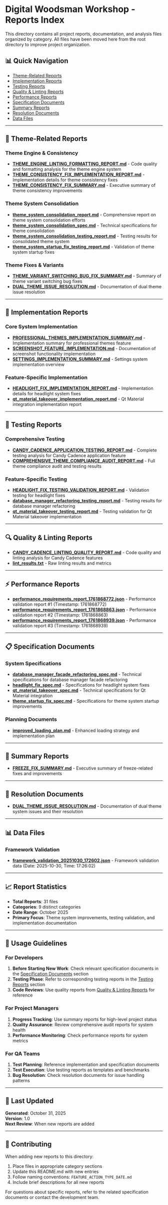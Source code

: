 # Digital Woodsman Workshop - Reports Index

This directory contains all project reports, documentation, and analysis files organized by category. All files have been moved here from the root directory to improve project organization.

## 📊 Quick Navigation

- [Theme-Related Reports](#theme-related-reports)
- [Implementation Reports](#implementation-reports)
- [Testing Reports](#testing-reports)
- [Quality & Linting Reports](#quality--linting-reports)
- [Performance Reports](#performance-reports)
- [Specification Documents](#specification-documents)
- [Summary Reports](#summary-reports)
- [Resolution Documents](#resolution-documents)
- [Data Files](#data-files)

---

## 🎨 Theme-Related Reports

### Theme Engine & Consistency
- **[THEME_ENGINE_LINTING_FORMATTING_REPORT.md](THEME_ENGINE_LINTING_FORMATTING_REPORT.md)** - Code quality and formatting analysis for the theme engine system
- **[THEME_CONSISTENCY_FIX_IMPLEMENTATION_REPORT.md](THEME_CONSISTENCY_FIX_IMPLEMENTATION_REPORT.md)** - Implementation details for theme consistency fixes
- **[THEME_CONSISTENCY_FIX_SUMMARY.md](THEME_CONSISTENCY_FIX_SUMMARY.md)** - Executive summary of theme consistency improvements

### Theme System Consolidation
- **[theme_system_consolidation_report.md](theme_system_consolidation_report.md)** - Comprehensive report on theme system consolidation efforts
- **[theme_system_consolidation_spec.md](theme_system_consolidation_spec.md)** - Technical specifications for theme consolidation
- **[theme_system_consolidation_testing_report.md](theme_system_consolidation_testing_report.md)** - Testing results for consolidated theme system
- **[theme_system_startup_fix_testing_report.md](theme_system_startup_fix_testing_report.md)** - Validation of theme system startup fixes

### Theme Fixes & Variants
- **[THEME_VARIANT_SWITCHING_BUG_FIX_SUMMARY.md](THEME_VARIANT_SWITCHING_BUG_FIX_SUMMARY.md)** - Summary of theme variant switching bug fixes
- **[DUAL_THEME_ISSUE_RESOLUTION.md](DUAL_THEME_ISSUE_RESOLUTION.md)** - Documentation of dual theme issue resolution

---

## 🚀 Implementation Reports

### Core System Implementation
- **[PROFESSIONAL_THEMES_IMPLEMENTATION_SUMMARY.md](PROFESSIONAL_THEMES_IMPLEMENTATION_SUMMARY.md)** - Implementation summary for professional themes feature
- **[SCREENSHOT_FEATURE_IMPLEMENTATION.md](SCREENSHOT_FEATURE_IMPLEMENTATION.md)** - Documentation of screenshot functionality implementation
- **[SETTINGS_IMPLEMENTATION_SUMMARY.md](SETTINGS_IMPLEMENTATION_SUMMARY.md)** - Settings system implementation overview

### Feature-Specific Implementation
- **[HEADLIGHT_FIX_IMPLEMENTATION_REPORT.md](HEADLIGHT_FIX_IMPLEMENTATION_REPORT.md)** - Implementation details for headlight system fixes
- **[qt_material_takeover_implementation_report.md](qt_material_takeover_implementation_report.md)** - Qt Material integration implementation report

---

## 🧪 Testing Reports

### Comprehensive Testing
- **[CANDY_CADENCE_APPLICATION_TESTING_REPORT.md](CANDY_CADENCE_APPLICATION_TESTING_REPORT.md)** - Complete testing analysis for Candy Cadence application feature
- **[COMPREHENSIVE_THEME_COMPLIANCE_AUDIT_REPORT.md](COMPREHENSIVE_THEME_COMPLIANCE_AUDIT_REPORT.md)** - Full theme compliance audit and testing results

### Feature-Specific Testing
- **[HEADLIGHT_FIX_TESTING_VALIDATION_REPORT.md](HEADLIGHT_FIX_TESTING_VALIDATION_REPORT.md)** - Validation testing for headlight fixes
- **[database_manager_refactoring_testing_report.md](database_manager_refactoring_testing_report.md)** - Testing results for database manager refactoring
- **[qt_material_takeover_testing_report.md](qt_material_takeover_testing_report.md)** - Testing validation for Qt Material takeover implementation

---

## 🔍 Quality & Linting Reports

- **[CANDY_CADENCE_LINTING_QUALITY_REPORT.md](CANDY_CADENCE_LINTING_QUALITY_REPORT.md)** - Code quality and linting analysis for Candy Cadence features
- **[lint_results.txt](lint_results.txt)** - Raw linting results and metrics

---

## ⚡ Performance Reports

- **[performance_requirements_report_1761868772.json](performance_requirements_report_1761868772.json)** - Performance validation report #1 (Timestamp: 1761868772)
- **[performance_requirements_report_1761868863.json](performance_requirements_report_1761868863.json)** - Performance validation report #2 (Timestamp: 1761868863)
- **[performance_requirements_report_1761868939.json](performance_requirements_report_1761868939.json)** - Performance validation report #3 (Timestamp: 1761868939)

---

## 📋 Specification Documents

### System Specifications
- **[database_manager_facade_refactoring_spec.md](database_manager_facade_refactoring_spec.md)** - Technical specifications for database manager facade refactoring
- **[headlight_fix_spec.md](headlight_fix_spec.md)** - Specifications for headlight system fixes
- **[qt_material_takeover_spec.md](qt_material_takeover_spec.md)** - Technical specifications for Qt Material integration
- **[theme_startup_fix_spec.md](theme_startup_fix_spec.md)** - Specifications for theme system startup improvements

### Planning Documents
- **[improved_loading_plan.md](improved_loading_plan.md)** - Enhanced loading strategy and implementation plan

---

## 📝 Summary Reports

- **[FREEZE_FIX_SUMMARY.md](FREEZE_FIX_SUMMARY.md)** - Executive summary of freeze-related fixes and improvements

---

## 🔧 Resolution Documents

- **[DUAL_THEME_ISSUE_RESOLUTION.md](DUAL_THEME_ISSUE_RESOLUTION.md)** - Documentation of dual theme system issues and their resolution

---

## 📊 Data Files

### Framework Validation
- **[framework_validation_20251030_172602.json](framework_validation_20251030_172602.json)** - Framework validation data (Date: 2025-10-30, Time: 17:26:02)

---

## 📈 Report Statistics

- **Total Reports**: 31 files
- **Categories**: 9 distinct categories
- **Date Range**: October 2025
- **Primary Focus**: Theme system improvements, testing validation, and implementation documentation

---

## 🔄 Usage Guidelines

### For Developers
1. **Before Starting New Work**: Check relevant specification documents in the [Specification Documents](#specification-documents) section
2. **Testing Phase**: Refer to corresponding testing reports in the [Testing Reports](#testing-reports) section
3. **Code Reviews**: Use quality reports from [Quality & Linting Reports](#quality--linting-reports) for reference

### For Project Managers
1. **Progress Tracking**: Use summary reports for high-level project status
2. **Quality Assurance**: Review comprehensive audit reports for system health
3. **Performance Monitoring**: Check performance reports for system metrics

### For QA Teams
1. **Test Planning**: Reference implementation and specification documents
2. **Test Execution**: Use testing reports as templates and benchmarks
3. **Bug Resolution**: Check resolution documents for issue handling patterns

---

## 📅 Last Updated

**Generated**: October 31, 2025  
**Version**: 1.0  
**Next Review**: When new reports are added

---

## 🤝 Contributing

When adding new reports to this directory:
1. Place files in appropriate category sections
2. Update this README.md with new entries
3. Follow naming conventions: `FEATURE_ACTION_TYPE_DATE.md`
4. Include brief descriptions for all new reports

For questions about specific reports, refer to the related specification documents or contact the development team.